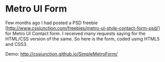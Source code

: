 Metro UI Form
=============

Few months ago I had posted a PSD freebie [http://www.cssjunction.com/freebies/metro-ui-style-contact-form-psd/] for Metro UI Contact form. I received many requests saying for the HTML/CSS version of the same. So here is the form, coded using HTML5 and CSS3.

Demo: http://cssjunction.github.io/SimpleMetroForm/
